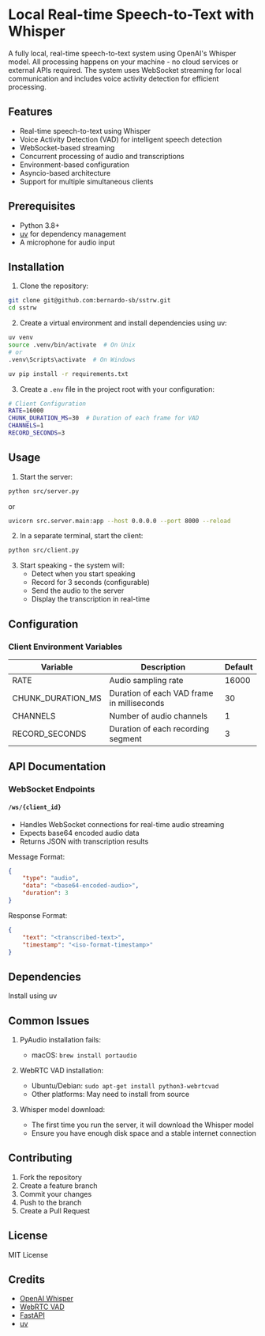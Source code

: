 # Local Real-time Speech-to-Text with Whisper

A fully local, real-time speech-to-text system using OpenAI's Whisper model. All processing happens on your machine - no cloud services or external APIs required. The system uses WebSocket streaming for local communication and includes voice activity detection for efficient processing.

## Features

- Real-time speech-to-text using Whisper
- Voice Activity Detection (VAD) for intelligent speech detection
- WebSocket-based streaming
- Concurrent processing of audio and transcriptions
- Environment-based configuration
- Asyncio-based architecture
- Support for multiple simultaneous clients

## Prerequisites

- Python 3.8+
- [uv](https://github.com/astral-sh/uv) for dependency management
- A microphone for audio input

## Installation

1. Clone the repository:
```bash
git clone git@github.com:bernardo-sb/sstrw.git
cd sstrw
```

2. Create a virtual environment and install dependencies using uv:
```bash
uv venv
source .venv/bin/activate  # On Unix
# or
.venv\Scripts\activate  # On Windows

uv pip install -r requirements.txt
```

3. Create a `.env` file in the project root with your configuration:
```bash
# Client Configuration
RATE=16000
CHUNK_DURATION_MS=30  # Duration of each frame for VAD
CHANNELS=1
RECORD_SECONDS=3
```

## Usage

1. Start the server:
```bash
python src/server.py
````
or

```bash
uvicorn src.server.main:app --host 0.0.0.0 --port 8000 --reload
```

2. In a separate terminal, start the client:
```bash
python src/client.py
```

3. Start speaking - the system will:
   - Detect when you start speaking
   - Record for 3 seconds (configurable)
   - Send the audio to the server
   - Display the transcription in real-time

## Configuration

### Client Environment Variables

| Variable | Description | Default |
|----------|-------------|---------|
| RATE | Audio sampling rate | 16000 |
| CHUNK_DURATION_MS | Duration of each VAD frame in milliseconds | 30 |
| CHANNELS | Number of audio channels | 1 |
| RECORD_SECONDS | Duration of each recording segment | 3 |

## API Documentation

### WebSocket Endpoints

#### `/ws/{client_id}`
- Handles WebSocket connections for real-time audio streaming
- Expects base64 encoded audio data
- Returns JSON with transcription results

Message Format:
```json
{
    "type": "audio",
    "data": "<base64-encoded-audio>",
    "duration": 3
}
```

Response Format:
```json
{
    "text": "<transcribed-text>",
    "timestamp": "<iso-format-timestamp>"
}
```

## Dependencies

Install using uv

## Common Issues

1. PyAudio installation fails:
   - macOS: `brew install portaudio`

2. WebRTC VAD installation:
   - Ubuntu/Debian: `sudo apt-get install python3-webrtcvad`
   - Other platforms: May need to install from source

3. Whisper model download:
   - The first time you run the server, it will download the Whisper model
   - Ensure you have enough disk space and a stable internet connection

## Contributing

1. Fork the repository
2. Create a feature branch
3. Commit your changes
4. Push to the branch
5. Create a Pull Request

## License

MIT License

## Credits

- [OpenAI Whisper](https://github.com/openai/whisper)
- [WebRTC VAD](https://github.com/wiseman/py-webrtcvad)
- [FastAPI](https://fastapi.tiangolo.com/)
- [uv](https://github.com/astral-sh/uv)